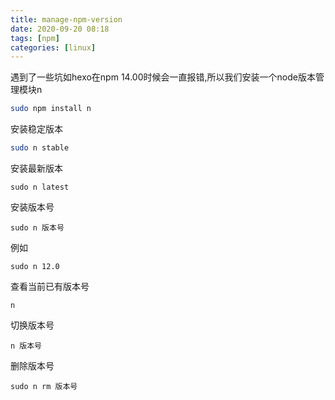 ```yaml
---
title: manage-npm-version 
date: 2020-09-20 08:18
tags: [npm]
categories: [linux] 
---
```


遇到了一些坑如hexo在npm 14.00时候会一直报错,所以我们安装一个node版本管理模块n

```sh
sudo npm install n
```

安装稳定版本
```bash
sudo n stable
```

安装最新版本
```
sudo n latest
```

安装版本号
```
sudo n 版本号
```

例如
```
sudo n 12.0
```

查看当前已有版本号
```
n
```

切换版本号
```
n 版本号
```

删除版本号
```
sudo n rm 版本号
```
